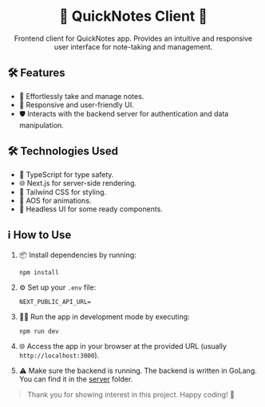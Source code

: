 <h1 align="center">🎨 QuickNotes Client 📝</h1>

<p align="center">
    Frontend client for QuickNotes app. Provides an intuitive and responsive user interface for note-taking and management.
</p> 

## 🛠️ Features

- 📝 Effortlessly take and manage notes.
- 🚀 Responsive and user-friendly UI.
- 🛡️ Interacts with the backend server for authentication and data manipulation.

## 🛠️ Technologies Used

- 💼 TypeScript for type safety.
- 🌐 Next.js for server-side rendering.
- 🎨 Tailwind CSS for styling.
- 🌟 AOS for animations.
- 🚀 Headless UI for some ready components.

## ℹ️ How to Use

1. 📦 Install dependencies by running:
    ```
    npm install
    ```

2. ⚙️ Set up your `.env` file:
    ```
    NEXT_PUBLIC_API_URL=
    ```

3. 🏃‍♂️ Run the app in development mode by executing:
    ```
    npm run dev
    ```

4. 🌐 Access the app in your browser at the provided URL (usually `http://localhost:3000`).

5. ⚠️ Make sure the backend is running. The backend is written in GoLang. You can find it in the [server](#server) folder.


> Thank you for showing interest in this project. Happy coding! 🎉
